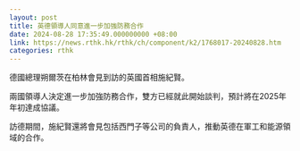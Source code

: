 ```yaml
---
layout: post
title: 英德領導人同意進一步加強防務合作
date: 2024-08-28 17:35:49.000000000 +08:00
link: https://news.rthk.hk/rthk/ch/component/k2/1768017-20240828.htm
categories: rthk
---
```


德國總理朔爾茨在柏林會見到訪的英國首相施紀賢。

兩國領導人決定進一步加強防務合作，雙方已經就此開始談判，預計將在2025年年初達成協議。

訪德期間，施紀賢還將會見包括西門子等公司的負責人，推動英德在軍工和能源領域的合作。
